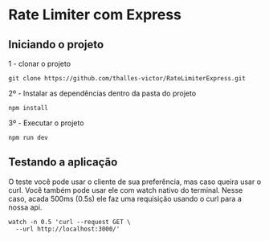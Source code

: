 
# Rate Limiter com Express

## Iniciando o projeto

1 - clonar o projeto
```console
git clone https://github.com/thalles-victor/RateLimiterExpress.git
```

2º - Instalar as dependências dentro da pasta do projeto
```console
npm install
```

3º - Executar o projeto
```console
npm run dev
```

## Testando a aplicação

O teste você pode usar o cliente de sua preferência, mas caso queira usar o curl. Você também pode usar ele com watch nativo do terminal. Nesse caso, acada 500ms (0.5s) ele faz uma requisição usando o curl para a nossa api.

```console
watch -n 0.5 'curl --request GET \
  --url http://localhost:3000/'
```

